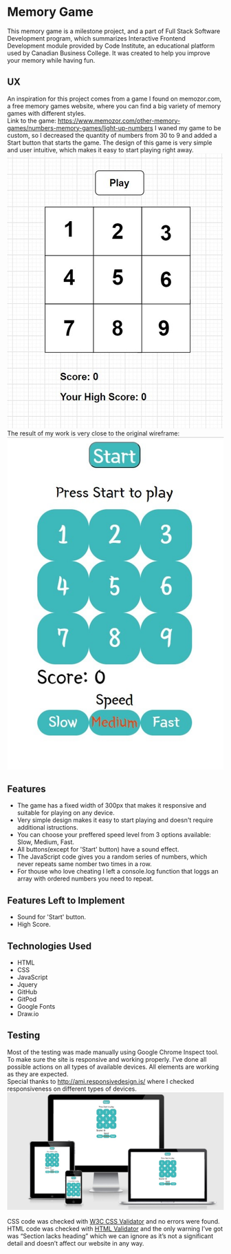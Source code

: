 # Memory Game
This memory game is a milestone project, and a part of Full Stack Software Development program, which summarizes
Interactive Frontend Development module provided by Code Institute, an educational platform used by Canadian Business College.
It was created to help you improve your memory while having fun.

## UX
An inspiration for this project comes from a game I found on memozor.com, a free memory games website, where you can find a big variety of memory games with different styles.
<br/>Link to the game: https://www.memozor.com/other-memory-games/numbers-memory-games/light-up-numbers
I waned my game to be custom, so I decreased the quantity of numbers from 30 to 9 and added a Start button that starts the game.
The design of this game is very simple and user intuitive, which makes it easy to start playing right away.
![wireframe](assets/images/wireframe.jpg)
<br/>The result of my work is very close to the original wireframe:<br/>
![Memory Game](assets/images/memoryGame.jpg)


## Features
-	The game has a fixed width of 300px that makes it responsive and suitable for playing on any device.
-	Very simple design makes it easy to start playing and doesn't require additional istructions.
-	You can choose your preffered speed level from 3 options available: Slow, Medium, Fast.
-	All buttons(except for 'Start' button) have a sound effect.
- The JavaScript code gives you a random series of numbers, which never repeats same nomber two times in a row.
- For thouse who love cheating I left a console.log function that loggs an array with ordered numbers you need to repeat.

## Features Left to Implement
-	Sound for 'Start' button.
- High Score.

## Technologies Used
-	HTML
-	CSS
-	JavaScript
- Jquery
-	GitHub
-	GitPod
-	Google Fonts
-	Draw.io

## Testing
Most of the testing was made manually using Google Chrome Inspect tool. To make sure the site is responsive and working properly. I’ve done all possible actions on all types of available devices. All elements are working as they are expected.<br/>
Special thanks to http://ami.responsivedesign.is/ where I checked responsiveness on different types of devices.
![responsive](assets/images/responsive.jpg)

CSS code was checked with [W3C CSS Validator](https://jigsaw.w3.org/css-validator/validator) and no errors were found.<br/>
HTML code was checked with [HTML Validator](https://validator.w3.org/) and the only warning I’ve got was “Section lacks heading” which we can ignore as it’s not a significant detail and doesn’t affect our website in any way.



